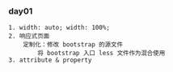 ### day01
	1. width: auto; width: 100%;
	2. 响应式页面
		定制化：修改 bootstrap 的源文件
			将 bootstrap 入口 less 文件作为混合使用
	3. attribute & property